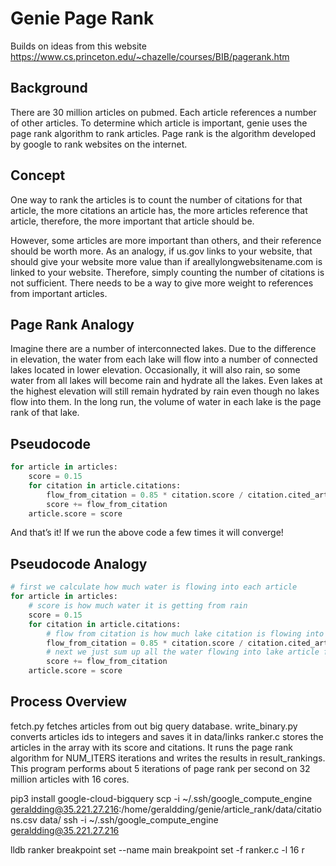 Genie Page Rank
===============
Builds on ideas from this website
https://www.cs.princeton.edu/~chazelle/courses/BIB/pagerank.htm

Background
----------
There are 30 million articles on pubmed. Each article references a number of other articles. To determine which article is important, genie uses the page rank algorithm to rank articles. Page rank is the algorithm developed by google to rank websites on the internet.

Concept
-------
One way to rank the articles is to count the number of citations for that article, the more citations an article has, the more articles reference that article, therefore, the more important that article should be.

However, some articles are more important than others, and their reference should be worth more. As an analogy, if us.gov links to your website, that should give your website more value than if areallylongwebsitename.com is linked to your website. Therefore, simply counting the number of citations is not sufficient. There needs to be a way to give more weight to references from important articles.

Page Rank Analogy
-----------------
Imagine there are a number of interconnected lakes. Due to the difference in elevation, the water from each lake will flow into a number of connected lakes located in lower elevation. Occasionally, it will also rain, so some water from all lakes will become rain and hydrate all the lakes. Even lakes at the highest elevation will still remain hydrated by rain even though no lakes flow into them. In the long run, the volume of water in each lake is the page rank of that lake.

Pseudocode
----------
```python
for article in articles:
	score = 0.15
	for citation in article.citations:
		flow_from_citation = 0.85 * citation.score / citation.cited_articles
		score += flow_from_citation
	article.score = score
```
And that’s it! If we run the above code a few times it will converge!

Pseudocode Analogy
------------------
```python
# first we calculate how much water is flowing into each article
for article in articles:
	# score is how much water it is getting from rain
	score = 0.15
	for citation in article.citations:
		# flow from citation is how much lake citation is flowing into the lake article. citation.score is the volume of water in lake citation. We divide by citation.cited_articles because citation’s water is flowing into citation.cited_article lakes equally. We multiply by 0.85 because 15% of water is evaporated into rain.
		flow_from_citation = 0.85 * citation.score / citation.cited_articles
		# next we just sum up all the water flowing into lake article from other lakes
		score += flow_from_citation
	article.score = score
```

Process Overview
----------------

fetch.py fetches articles from out big query database.
write_binary.py converts articles ids to integers and saves it in data/links
ranker.c stores the articles in the array with its score and citations. It runs the page rank algorithm for NUM_ITERS iterations and writes the results in result_rankings.
This program performs about 5 iterations of page rank per second on 32 million articles with 16 cores.

pip3 install google-cloud-bigquery
scp -i ~/.ssh/google_compute_engine geraldding@35.221.27.216:/home/geraldding/genie/article_rank/data/citations.csv data/
ssh -i ~/.ssh/google_compute_engine geraldding@35.221.27.216

lldb ranker
breakpoint set --name main
breakpoint set -f ranker.c -l 16
r
